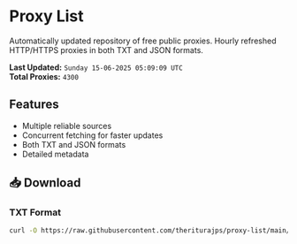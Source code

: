 # Proxy List

Automatically updated repository of free public proxies. Hourly refreshed HTTP/HTTPS proxies in both TXT and JSON formats.

**Last Updated:** `Sunday 15-06-2025 05:09:09 UTC`  
**Total Proxies:** `4300`

## Features
- Multiple reliable sources
- Concurrent fetching for faster updates
- Both TXT and JSON formats
- Detailed metadata

## 📥 Download

### TXT Format
```bash
curl -O https://raw.githubusercontent.com/theriturajps/proxy-list/main/proxies.txt